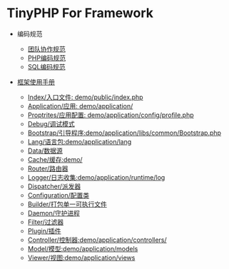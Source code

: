 TinyPHP For Framework   
====

* 编码规范  
  * [团队协作规范](https://github.com/saasjit/tinyphp/blob/master/docs/team/README.md)
  * [PHP编码规范](https://github.com/saasjit/tinyphp/blob/master/docs/coding/README.md)
  * [SQL编码规范](https://github.com/saasjit/tinyphp/blob/master/docs/sql/README.md)

* [框架使用手册](https://github.com/saasjit/tinyphp/blob/master/docs/manual/README.md) 
  * [Index/入口文件:    demo/public/index.php](https://github.com/saasjit/tinyphp/blob/master/docs/manual/index-001.md)
  * [Application/应用: demo/application/](https://github.com/saasjit/tinyphp/blob/master/docs/manual/application-002.md)    
  * [Proptrites/应用配置:  demo/application/config/profile.php](https://github.com/saasjit/tinyphp/blob/master/docs/manual/profile-003.md)  
  * [Debug/调试模式](https://github.com/saasjit/tinyphp/blob/master/docs/manual/debug-004.md)
  * [Bootstrap/引导程序:demo/application/libs/common/Bootstrap.php](https://github.com/saasjit/tinyphp/blob/master/docs/manual/bootstrap-005.md)
  * [Lang/语言包:demo/application/lang](https://github.com/saasjit/tinyphp/blob/master/docs/manual/lang-006.md)
  * [Data/数据源](https://github.com/saasjit/tinyphp/blob/master/docs/manual/data-007.md)
  * [Cache/缓存:demo/](https://github.com/saasjit/tinyphp/blob/master/docs/manual/cache-008.md)
  * [Router/路由器](https://github.com/saasjit/tinyphp/blob/master/docs/manual/router-009.md)
  * [Logger/日志收集:demo/application/runtime/log](https://github.com/saasjit/tinyphp/blob/master/docs/manual/logger-010.md)
  * [Dispatcher/派发器](https://github.com/saasjit/tinyphp/blob/master/docs/manual/dispatcher-011.md)
  * [Configuration/配置类](https://github.com/saasjit/tinyphp/blob/master/docs/manual/configuration-012.md)
  * [Builder/打包单一可执行文件](https://github.com/saasjit/tinyphp/blob/master/docs/manual/builder-013.md)
  * [Daemon/守护进程](https://github.com/saasjit/tinyphp/blob/master/docs/manual/daemon-014.md)
  * [Filter/过滤器](https://github.com/saasjit/tinyphp/blob/master/docs/manual/filter-015.md)
  * [Plugin/插件](https://github.com/saasjit/tinyphp/blob/master/docs/manual/plugin-016.md)
  * [Controller/控制器:demo/application/controllers/](https://github.com/saasjit/tinyphp/blob/master/docs/manual/controller-017.md)
  * [Model/模型:demo/application/models](https://github.com/saasjit/tinyphp/blob/master/docs/manual/model-018.md)
  * [Viewer/视图:demo/application/views](https://github.com/saasjit/tinyphp/blob/master/docs/manual/viewer-019.md)

